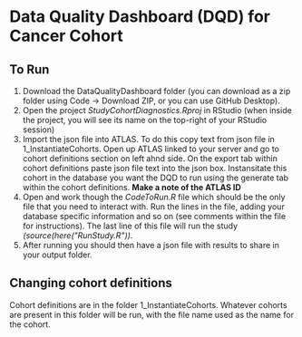Data Quality Dashboard (DQD) for Cancer Cohort
========================================================================================================================================================


## To Run
1) Download the DataQualityDashboard folder (you can download as a zip folder using Code -> Download ZIP, or you can use GitHub Desktop). 
2) Open the project <i>StudyCohortDiagnostics.Rproj</i> in RStudio (when inside the project, you will see its name on the top-right of your RStudio session)
3) Import the json file into ATLAS. To do this copy text from json file in 1_InstantiateCohorts\. Open up ATLAS linked to your server and go to cohort definitions section on left ahnd side. On the export tab within cohort definitions paste json file text into the json box. Instansitate this cohort in the database you want the DQD to run using the generate tab within the cohort definitions. **Make a note of the ATLAS ID**
3) Open and work though the <i>CodeToRun.R</i> file which should be the only file that you need to interact with. Run the lines in the file, adding your database specific information and so on (see comments within the file for instructions). The last line of this file will run the study <i>(source(here("RunStudy.R"))</i>.     
4) After running you should then have a json file with results to share in your output folder.

## Changing cohort definitions
Cohort definitions are in the folder 1_InstantiateCohorts\. Whatever cohorts are present in this folder will be run, with the file name used as the name for the cohort.
